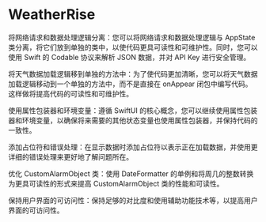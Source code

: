 # WeatherRise
将网络请求和数据处理逻辑分离：您可以将网络请求和数据处理逻辑与 AppState 类分离，将它们放到单独的类中，以使代码更具可读性和可维护性。同时，您可以使用 Swift 的 Codable 协议来解析 JSON 数据，并对 API Key 进行安全管理。

将天气数据加载逻辑移到单独的方法中：为了使代码更加清晰，您可以将天气数据加载逻辑移动到一个单独的方法中，而不是直接在 onAppear 闭包中编写代码。这样做将提高代码的可读性和可维护性。

使用属性包装器和环境变量：遵循 SwiftUI 的核心概念，您可以继续使用属性包装器和环境变量，以确保将来需要的其他状态变量也使用属性包装器，并保持代码的一致性。

添加占位符和错误处理：在显示数据时添加占位符以表示正在加载数据，并使用更详细的错误处理来更好地了解问题所在。

优化 CustomAlarmObject 类：使用 DateFormatter 的单例和将周几的整数转换为更具可读性的形式来提高 CustomAlarmObject 类的性能和可读性。

保持用户界面的可访问性：保持足够的对比度和使用辅助功能技术等，以提高用户界面的可访问性。

